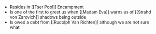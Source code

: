 - Resides in [[Tser Pool]] Encampment
- Is one of the first to greet us when [[Madam Eva]] warns us of [[Strahd von Zarovich]] shadows being outside 
- Is owed a debt from [[Rudolph Van Richten]] although we are not sure what